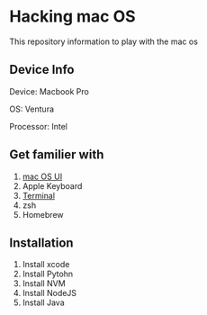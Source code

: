 # Hacking mac OS
This repository information to play with the mac os

## Device Info
Device: Macbook Pro

OS: Ventura

Processor: Intel

## Get familier with
1. [mac OS UI](MACOS-UI.md)
2. Apple Keyboard
3. [Terminal](TERMINAL.md)
4. zsh
5. Homebrew

## Installation
1. Install xcode
2. Install Pytohn
3. Install NVM
4. Install NodeJS
5. Install Java

